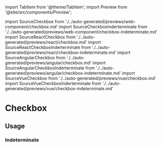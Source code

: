 import TabItem from '@theme/TabItem';
import Preview from '@site/src/components/Preview';

import SourceCheckbox from './../auto-generated/previews/web-component/checkbox.md'
import SourceCheckboxInderterminate from './../auto-generated/previews/web-component/checkbox-indeterminate.md'
import SourceReactCheckbox from './../auto-generated/previews/react/checkbox.md'
import SourceReactCheckboxInderterminate from './../auto-generated/previews/react/checkbox-indeterminate.md'
import SourceAngularCheckbox from './../auto-generated/previews/angular/checkbox.md'
import SourceAngularCheckboxInderterminate from './../auto-generated/previews/angular/checkbox-indeterminate.md'
import SourceVueCheckbox from './../auto-generated/previews/vue/checkbox.md'
import SourceVueCheckboxInderterminate from './../auto-generated/previews/vue/checkbox-indeterminate.md'

# Checkbox

## Usage

<Preview name="checkbox" height="8rem">
  <TabItem value="javascript">
    <SourceCheckbox />
  </TabItem>
  <TabItem value="react">
    <SourceReactCheckbox />
  </TabItem>
  <TabItem value="vue">
    <SourceVueCheckbox />
  </TabItem>
  <TabItem value="angular">
    <SourceAngularCheckbox />
  </TabItem>
</Preview>

### Indeterminate

<Preview name="checkbox-indeterminate" height="8rem">
  <TabItem value="javascript">
    <SourceCheckboxInderterminate />
  </TabItem>
  <TabItem value="react">
    <SourceReactCheckboxInderterminate />
  </TabItem>
  <TabItem value="vue">
    <SourceVueCheckboxInderterminate />
  </TabItem>
  <TabItem value="angular">
    <SourceAngularCheckboxInderterminate />
  </TabItem>
</Preview>
